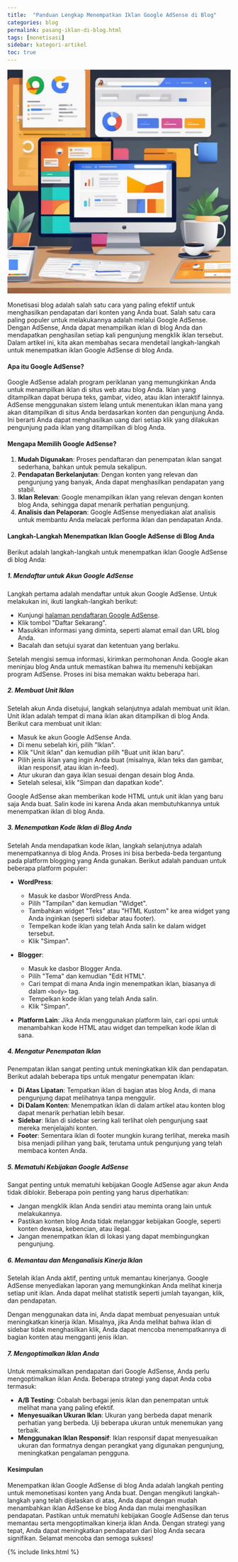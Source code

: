 ```yaml
---
title:  "Panduan Lengkap Menempatkan Iklan Google AdSense di Blog"
categories: blog
permalink: pasang-iklan-di-blog.html
tags: [monetisasi]
sidebar: kategori-artikel
toc: true
---
```


![pasang iklan blog](/images/pasangiklanblog.jpg)

Monetisasi blog adalah salah satu cara yang paling efektif untuk menghasilkan pendapatan dari konten yang Anda buat. Salah satu cara paling populer untuk melakukannya adalah melalui Google AdSense. Dengan AdSense, Anda dapat menampilkan iklan di blog Anda dan mendapatkan penghasilan setiap kali pengunjung mengklik iklan tersebut. Dalam artikel ini, kita akan membahas secara mendetail langkah-langkah untuk menempatkan iklan Google AdSense di blog Anda.

#### Apa itu Google AdSense?

Google AdSense adalah program periklanan yang memungkinkan Anda untuk menampilkan iklan di situs web atau blog Anda. Iklan yang ditampilkan dapat berupa teks, gambar, video, atau iklan interaktif lainnya. AdSense menggunakan sistem lelang untuk menentukan iklan mana yang akan ditampilkan di situs Anda berdasarkan konten dan pengunjung Anda. Ini berarti Anda dapat menghasilkan uang dari setiap klik yang dilakukan pengunjung pada iklan yang ditampilkan di blog Anda.

#### Mengapa Memilih Google AdSense?

1. **Mudah Digunakan**: Proses pendaftaran dan penempatan iklan sangat sederhana, bahkan untuk pemula sekalipun.
2. **Pendapatan Berkelanjutan**: Dengan konten yang relevan dan pengunjung yang banyak, Anda dapat menghasilkan pendapatan yang stabil.
3. **Iklan Relevan**: Google menampilkan iklan yang relevan dengan konten blog Anda, sehingga dapat menarik perhatian pengunjung.
4. **Analisis dan Pelaporan**: Google AdSense menyediakan alat analisis untuk membantu Anda melacak performa iklan dan pendapatan Anda.

#### Langkah-Langkah Menempatkan Iklan Google AdSense di Blog Anda

Berikut adalah langkah-langkah untuk menempatkan iklan Google AdSense di blog Anda:

##### 1. Mendaftar untuk Akun Google AdSense

Langkah pertama adalah mendaftar untuk akun Google AdSense. Untuk melakukan ini, ikuti langkah-langkah berikut:

- Kunjungi [halaman pendaftaran Google AdSense](https://www.google.com/adsense/start/).
- Klik tombol "Daftar Sekarang".
- Masukkan informasi yang diminta, seperti alamat email dan URL blog Anda.
- Bacalah dan setujui syarat dan ketentuan yang berlaku.

Setelah mengisi semua informasi, kirimkan permohonan Anda. Google akan meninjau blog Anda untuk memastikan bahwa itu memenuhi kebijakan program AdSense. Proses ini bisa memakan waktu beberapa hari.

##### 2. Membuat Unit Iklan

Setelah akun Anda disetujui, langkah selanjutnya adalah membuat unit iklan. Unit iklan adalah tempat di mana iklan akan ditampilkan di blog Anda. Berikut cara membuat unit iklan:

- Masuk ke akun Google AdSense Anda.
- Di menu sebelah kiri, pilih "Iklan".
- Klik "Unit iklan" dan kemudian pilih "Buat unit iklan baru".
- Pilih jenis iklan yang ingin Anda buat (misalnya, iklan teks dan gambar, iklan responsif, atau iklan in-feed).
- Atur ukuran dan gaya iklan sesuai dengan desain blog Anda.
- Setelah selesai, klik "Simpan dan dapatkan kode".

Google AdSense akan memberikan kode HTML untuk unit iklan yang baru saja Anda buat. Salin kode ini karena Anda akan membutuhkannya untuk menempatkan iklan di blog Anda.

##### 3. Menempatkan Kode Iklan di Blog Anda

Setelah Anda mendapatkan kode iklan, langkah selanjutnya adalah menempatkannya di blog Anda. Proses ini bisa berbeda-beda tergantung pada platform blogging yang Anda gunakan. Berikut adalah panduan untuk beberapa platform populer:

- **WordPress**:
  - Masuk ke dasbor WordPress Anda.
  - Pilih "Tampilan" dan kemudian "Widget".
  - Tambahkan widget "Teks" atau "HTML Kustom" ke area widget yang Anda inginkan (seperti sidebar atau footer).
  - Tempelkan kode iklan yang telah Anda salin ke dalam widget tersebut.
  - Klik "Simpan".

- **Blogger**:
  - Masuk ke dasbor Blogger Anda.
  - Pilih "Tema" dan kemudian "Edit HTML".
  - Cari tempat di mana Anda ingin menempatkan iklan, biasanya di dalam `<body>` tag.
  - Tempelkan kode iklan yang telah Anda salin.
  - Klik "Simpan".

- **Platform Lain**: Jika Anda menggunakan platform lain, cari opsi untuk menambahkan kode HTML atau widget dan tempelkan kode iklan di sana.

##### 4. Mengatur Penempatan Iklan

Penempatan iklan sangat penting untuk meningkatkan klik dan pendapatan. Berikut adalah beberapa tips untuk mengatur penempatan iklan:

- **Di Atas Lipatan**: Tempatkan iklan di bagian atas blog Anda, di mana pengunjung dapat melihatnya tanpa menggulir.
- **Di Dalam Konten**: Menempatkan iklan di dalam artikel atau konten blog dapat menarik perhatian lebih besar.
- **Sidebar**: Iklan di sidebar sering kali terlihat oleh pengunjung saat mereka menjelajahi konten.
- **Footer**: Sementara iklan di footer mungkin kurang terlihat, mereka masih bisa menjadi pilihan yang baik, terutama untuk pengunjung yang telah membaca konten Anda.

##### 5. Mematuhi Kebijakan Google AdSense

Sangat penting untuk mematuhi kebijakan Google AdSense agar akun Anda tidak diblokir. Beberapa poin penting yang harus diperhatikan:

- Jangan mengklik iklan Anda sendiri atau meminta orang lain untuk melakukannya.
- Pastikan konten blog Anda tidak melanggar kebijakan Google, seperti konten dewasa, kebencian, atau ilegal.
- Jangan menempatkan iklan di lokasi yang dapat membingungkan pengunjung.

##### 6. Memantau dan Menganalisis Kinerja Iklan

Setelah iklan Anda aktif, penting untuk memantau kinerjanya. Google AdSense menyediakan laporan yang memungkinkan Anda melihat kinerja setiap unit iklan. Anda dapat melihat statistik seperti jumlah tayangan, klik, dan pendapatan.

Dengan menggunakan data ini, Anda dapat membuat penyesuaian untuk meningkatkan kinerja iklan. Misalnya, jika Anda melihat bahwa iklan di sidebar tidak menghasilkan klik, Anda dapat mencoba menempatkannya di bagian konten atau mengganti jenis iklan.

##### 7. Mengoptimalkan Iklan Anda

Untuk memaksimalkan pendapatan dari Google AdSense, Anda perlu mengoptimalkan iklan Anda. Beberapa strategi yang dapat Anda coba termasuk:

- **A/B Testing**: Cobalah berbagai jenis iklan dan penempatan untuk melihat mana yang paling efektif.
- **Menyesuaikan Ukuran Iklan**: Ukuran yang berbeda dapat menarik perhatian yang berbeda. Uji beberapa ukuran untuk menemukan yang terbaik.
- **Menggunakan Iklan Responsif**: Iklan responsif dapat menyesuaikan ukuran dan formatnya dengan perangkat yang digunakan pengunjung, meningkatkan pengalaman pengguna.

#### Kesimpulan

Menempatkan iklan Google AdSense di blog Anda adalah langkah penting untuk memonetisasi konten yang Anda buat. Dengan mengikuti langkah-langkah yang telah dijelaskan di atas, Anda dapat dengan mudah menambahkan iklan AdSense ke blog Anda dan mulai menghasilkan pendapatan. Pastikan untuk mematuhi kebijakan Google AdSense dan terus memantau serta mengoptimalkan kinerja iklan Anda. Dengan strategi yang tepat, Anda dapat meningkatkan pendapatan dari blog Anda secara signifikan. Selamat mencoba dan semoga sukses!

{% include links.html %}